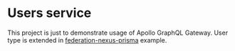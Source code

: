 # Users service

This project is just to demonstrate usage of Apollo GraphQL Gateway.
User type is extended in [federation-nexus-prisma](https://github.com/ricardoalmeida/federation-nexus-prisma) example.
